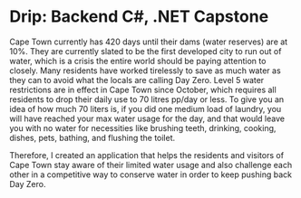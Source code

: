 # Drip: Backend C#, .NET Capstone

Cape Town currently has 420 days until their dams (water reserves) are at 10%. They are currently slated to be the first developed city to run out of water, which is a crisis the entire world should be paying attention to closely. Many residents have worked tirelessly to save as much water as they can to avoid what the locals are calling Day Zero. Level 5 water restrictions are in effect in Cape Town since October, which requires all residents to drop their daily use to 70 litres pp/day or less. To give you an idea of how much 70 liters is, if you did one medium load of laundry, you will have reached your max water usage for the day, and that would leave you with no water for necessities like brushing teeth, drinking, cooking, dishes, pets, bathing, and flushing the toilet. 

Therefore, I created an application that helps the residents and visitors of Cape Town stay aware of their limited water usage and also challenge each other in a competitive way to conserve water in order to keep pushing back Day Zero. 
